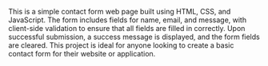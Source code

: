 This is a simple contact form web page built using HTML, CSS, and JavaScript. The form includes fields for name, email, and message, with client-side validation to ensure that all fields are filled in correctly. Upon successful submission, a success message is displayed, and the form fields are cleared. This project is ideal for anyone looking to create a basic contact form for their website or application.
